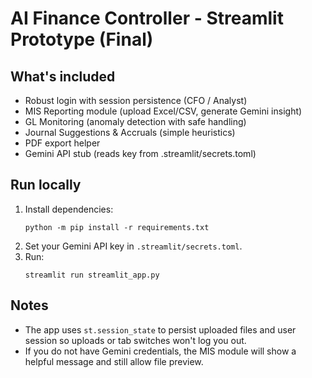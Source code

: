 # AI Finance Controller - Streamlit Prototype (Final)

## What's included
- Robust login with session persistence (CFO / Analyst)
- MIS Reporting module (upload Excel/CSV, generate Gemini insight)
- GL Monitoring (anomaly detection with safe handling)
- Journal Suggestions & Accruals (simple heuristics)
- PDF export helper
- Gemini API stub (reads key from .streamlit/secrets.toml)

## Run locally
1. Install dependencies:
   ```
   python -m pip install -r requirements.txt
   ```
2. Set your Gemini API key in `.streamlit/secrets.toml`.
3. Run:
   ```
   streamlit run streamlit_app.py
   ```

## Notes
- The app uses `st.session_state` to persist uploaded files and user session so uploads or tab switches won't log you out.
- If you do not have Gemini credentials, the MIS module will show a helpful message and still allow file preview.
